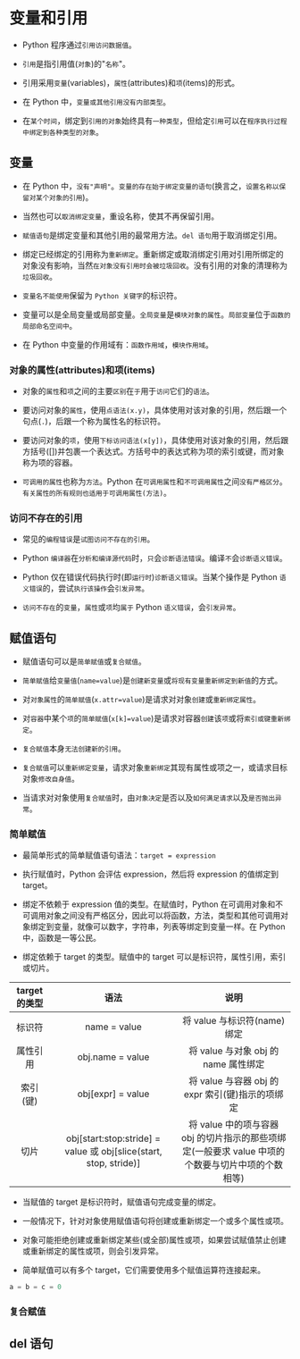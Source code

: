 # 变量和引用

* Python 程序通过`引用访问数据值`。

* `引用`是指引用值(`对象`)的"`名称`"。

* 引用采用`变量`(variables)，`属性`(attributes)和`项`(items)的形式。

* 在 Python 中，`变量或其他引用没有内部类型`。

* 在`某个时间`，绑定到`引用的对象`始终具有`一种类型`，但给定`引用`可以在`程序执行过程中绑定到各种类型的对象`。

## 变量

* 在 Python 中，`没有"声明"`。`变量的存在始于绑定变量的语句`(换言之，`设置名称以保留对某个对象的引用`)。

* 当然也可以`取消绑定变量`，重设名称，使其不再保留引用。

* `赋值语句`是绑定变量和其他引用的最常用方法。`del 语句`用于取消绑定引用。

* 绑定已经绑定的引用称为`重新绑定`。重新绑定或取消绑定引用对引用所绑定的对象没有影响，当然`在对象没有引用时会被垃圾回收`。没有引用的对象的清理称为`垃圾回收`。

* `变量名不能使用`保留为 `Python 关键字`的标识符。

* 变量可以是全局变量或局部变量。`全局变量`是`模块对象的属性`。`局部变量`位于`函数的局部命名空间中`。

* 在 Python 中变量的作用域有：`函数作用域`，`模块作用域`。

### 对象的属性(attributes)和项(items)

* 对象的`属性`和`项`之间的主要`区别`在`于`用于`访问`它们的`语法`。

* 要访问对象的`属性`，使用`点语法(x.y)`，具体使用对该对象的引用，然后跟一个句点(`.`)，后跟一个称为属性名的标识符。

* 要访问对象的`项`，使用`下标访问语法(x[y])`，具体使用对该对象的引用，然后跟方括号([])并包裹一个表达式。方括号中的表达式称为项的索引或键，而对象称为项的容器。

* `可调用的属性`也称为`方法`。Python 在`可调用属性`和`不可调用属性`之间`没有严格区分`。`有关属性的所有规则也适用于可调用属性(方法)`。

### 访问不存在的引用

* 常见的`编程错误`是`试图访问不存在的引用`。

* Python `编译器`在`分析和编译源代码`时，`只`会`诊断语法错误`。编译`不`会`诊断语义错误`。

* Python 仅在错误代码执行时(即`运行时`)`诊断语义错误`。当某个操作是 Python `语义错误`的，尝试`执行该操作`会`引发异常`。

* `访问不存在`的`变量`，`属性`或`项`均`属于` Python `语义错误`，会`引发异常`。

## 赋值语句

* 赋值语句可以是`简单赋值`或`复合赋值`。

* `简单赋值`给`变量值`(`name=value`)是`创建新变量`或`将现有变量重新绑定到新值`的方式。

* 对`对象属性`的`简单赋值`(`x.attr=value`)是请求对对象`创建`或`重新绑定属性`。

* 对`容器`中某个`项`的`简单赋值`(`x[k]=value`)是请求对容器`创建`该`项`或将`索引或键重新绑定`。

* `复合赋值`本身`无法创建新的引用`。

* `复合赋值`可以`重新绑定变量`，请求对象`重新绑定`其现有属性或项之一，或请求目标对象`修改自身值`。

* 当请求对对象使用`复合赋值`时，由`对象决定`是否以及`如何满足请求`以及`是否抛出异常`。

### 简单赋值

* 最简单形式的简单赋值语句语法：`target = expression`

* 执行赋值时，Python 会评估 expression，然后将 expression 的值绑定到 target。

* 绑定不依赖于 expression 值的类型。在赋值时，Python 在可调用对象和不可调用对象之间没有严格区分，因此可以将函数，方法，类型和其他可调用对象绑定到变​​量，就像可以数字，字符串，列表等绑定到变量一样。在 Python 中，函数是一等公民。

* 绑定依赖于 target 的类型。赋值中的 target 可以是标识符，属性引用，索引或切片。

| target 的类型 | 语法 | 说明 |
| :-: | :-: | :-: |
| 标识符 | name = value | 将 value 与标识符(name)绑定 |
| 属性引用 | obj.name = value | 将 value 与对象 obj 的 name 属性绑定 |
| 索引(键) | obj[expr] = value | 将 value 与容器 obj 的 expr 索引(键)指示的项绑定 |
| 切片 | obj[start:stop:stride] = value 或 obj[slice(start, stop, stride)] | 将 value 中的项与容器 obj 的切片指示的那些项绑定(一般要求 value 中项的个数要与切片中项的个数相等) |

* 当赋值的 target 是标识符时，赋值语句完成变量的绑定。

* 一般情况下，针对对象使用赋值语句将创建或重新绑定一个或多个属性或项。

* 对象可能拒绝创建或重新绑定某些(或全部)属性或项，如果尝试赋值禁止创建或重新绑定的属性或项，则会引发异常。

* 简单赋值可以有多个 target，它们需要使用多个赋值运算符连接起来。

```python
a = b = c = 0
```

### 复合赋值

## del 语句
